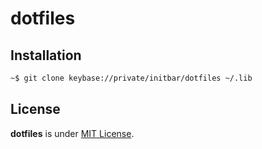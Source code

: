 # dotfiles

## Installation

```bash
~$ git clone keybase://private/initbar/dotfiles ~/.lib
```

## License

**dotfiles** is under [MIT License](./LICENSE.md).
